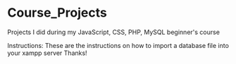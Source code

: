 # Course_Projects
Projects I did during my JavaScript, CSS, PHP, MySQL beginner's course

Instructions:
These are the instructions on how to import a database file into your xampp server
Thanks!
